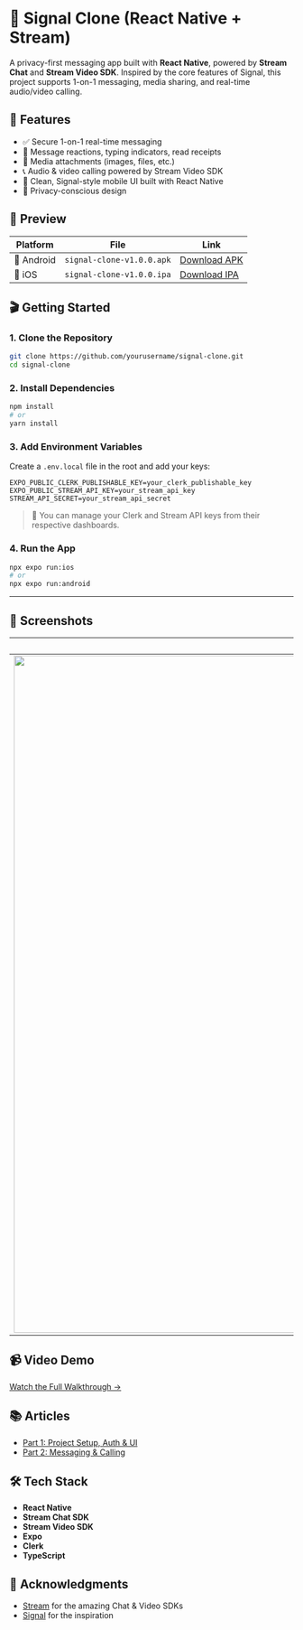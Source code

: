 
# 📱 Signal Clone (React Native + Stream)

A privacy-first messaging app built with **React Native**, powered by **Stream Chat** and **Stream Video SDK**. Inspired by the core features of Signal, this project supports 1-on-1 messaging, media sharing, and real-time audio/video calling.

## 🔧 Features

- ✅ Secure 1-on-1 real-time messaging  
- 🧵 Message reactions, typing indicators, read receipts  
- 📎 Media attachments (images, files, etc.)  
- 📞 Audio & video calling powered by Stream Video SDK  
- 🎨 Clean, Signal-style mobile UI built with React Native  
- 🔐 Privacy-conscious design

## 🚀 Preview

| Platform   | File                      | Link              |
| ---------- | ------------------------- | ----------------- |
| 🤖 Android | `signal-clone-v1.0.0.apk` | [Download APK](https://github.com/TropicolX/signal-clone/releases/download/v1.0/signal-clone-v1.0.0.apk) |
| 🍏 iOS     | `signal-clone-v1.0.0.ipa` | [Download IPA](https://github.com/TropicolX/signal-clone/releases/download/v1.0/signal-clone-v1.0.0.ipa) |

## 🎬 Getting Started

### 1. Clone the Repository

```bash
git clone https://github.com/yourusername/signal-clone.git
cd signal-clone
````

### 2. Install Dependencies

```bash
npm install
# or
yarn install
```

### 3. Add Environment Variables

Create a `.env.local` file in the root and add your keys:

```env
EXPO_PUBLIC_CLERK_PUBLISHABLE_KEY=your_clerk_publishable_key
EXPO_PUBLIC_STREAM_API_KEY=your_stream_api_key
STREAM_API_SECRET=your_stream_api_secret
```

> 🔑 You can manage your Clerk and Stream API keys from their respective dashboards.

### 4. Run the App

```bash
npx expo run:ios
# or
npx expo run:android
```

---

## 📸 Screenshots

|         *Chat Screen*         |         *Call Screen*         |
| :---------------------------: | :---------------------------: |
| <img width="1440" height="1200" alt="image" src="https://github.com/user-attachments/assets/405ed51d-15be-4895-b272-f33ba8266e47" /> | <img width="1440" height="1200" alt="image" src="https://github.com/user-attachments/assets/328bead4-dcbe-42fd-a97c-f5749c96f5f2" /> |

## 📹 Video Demo

[Watch the Full Walkthrough →](link-to-your-video)

## 📚 Articles

* [Part 1: Project Setup, Auth & UI](link-to-blog-post-1)
* [Part 2: Messaging & Calling](link-to-blog-post-2)

## 🛠️ Tech Stack

- **React Native**
- **Stream Chat SDK**
- **Stream Video SDK**
- **Expo**
- **Clerk**
- **TypeScript**

## 💬 Acknowledgments

* [Stream](https://getstream.io/chat/sdk/react-native/) for the amazing Chat & Video SDKs
* [Signal](https://signal.org) for the inspiration
